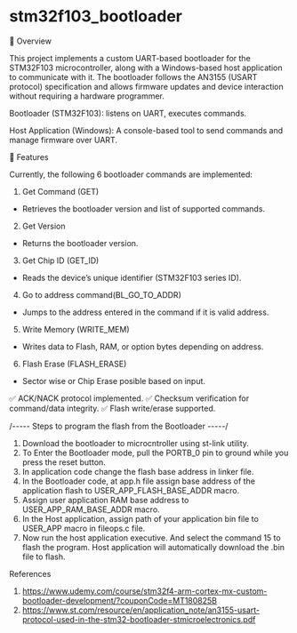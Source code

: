 # stm32f103_bootloader
📌 Overview

This project implements a custom UART-based bootloader for the STM32F103 microcontroller, along with a Windows-based host application to communicate with it.
The bootloader follows the AN3155 (USART protocol) specification and allows firmware updates and device interaction without requiring a hardware programmer.

Bootloader (STM32F103): listens on UART, executes commands.

Host Application (Windows): A console-based tool to send commands and manage firmware over UART.

🚀 Features

Currently, the following 6 bootloader commands are implemented:

1) Get Command (GET)
- Retrieves the bootloader version and list of supported commands.

2) Get Version
- Returns the bootloader version.

3) Get Chip ID (GET_ID)
- Reads the device’s unique identifier (STM32F103 series ID).

4) Go to address command(BL_GO_TO_ADDR)
- Jumps to the address entered in the command if it is valid address.

5) Write Memory (WRITE_MEM)
- Writes data to Flash, RAM, or option bytes depending on address.

6) Flash Erase (FLASH_ERASE)
- Sector wise or Chip Erase posible based on input.

✅ ACK/NACK protocol implemented.
✅ Checksum verification for command/data integrity.
✅ Flash write/erase supported.

/----- Steps to program the flash from the Bootloader -----/
1) Download the bootloader to microcntroller using st-link utility.
2) To Enter the Bootloader mode, pull the PORTB_0 pin to ground while you press the reset button.
3) In application code change the flash base address in linker file.
4) In the Bootloader code, at app.h file assign base address of the application flash to USER_APP_FLASH_BASE_ADDR macro.
5) Assign user application RAM base address to USER_APP_RAM_BASE_ADDR macro.
6) In the Host application, assign path of your application bin file to USER_APP macro in fileops.c file.
7) Now run the host application executive. And select the command 15 to flash the program. Host application will automatically download the .bin file to flash.

References
1) https://www.udemy.com/course/stm32f4-arm-cortex-mx-custom-bootloader-development/?couponCode=MT180825B
2) https://www.st.com/resource/en/application_note/an3155-usart-protocol-used-in-the-stm32-bootloader-stmicroelectronics.pdf
